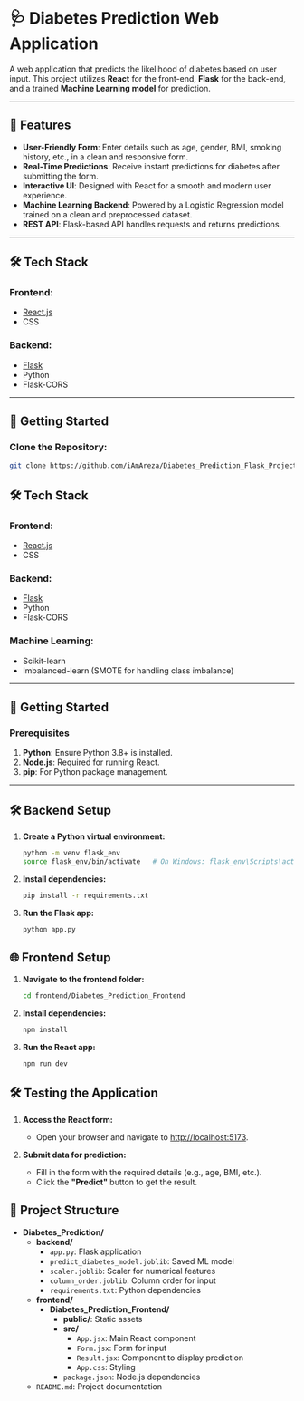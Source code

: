 # 🩺 Diabetes Prediction Web Application

A web application that predicts the likelihood of diabetes based on user input. This project utilizes **React** for the front-end, **Flask** for the back-end, and a trained **Machine Learning model** for prediction.

---

## 🌟 Features

- **User-Friendly Form**: Enter details such as age, gender, BMI, smoking history, etc., in a clean and responsive form.
- **Real-Time Predictions**: Receive instant predictions for diabetes after submitting the form.
- **Interactive UI**: Designed with React for a smooth and modern user experience.
- **Machine Learning Backend**: Powered by a Logistic Regression model trained on a clean and preprocessed dataset.
- **REST API**: Flask-based API handles requests and returns predictions.

---

## 🛠️ Tech Stack

### Frontend:
- [React.js](https://reactjs.org/)
- CSS

### Backend:
- [Flask](https://flask.palletsprojects.com/)
- Python
- Flask-CORS

---

## 🚀 Getting Started

### Clone the Repository:
```bash
git clone https://github.com/iAmAreza/Diabetes_Prediction_Flask_Project.git
```

## 🛠️ Tech Stack

### Frontend:
- [React.js](https://reactjs.org/)
- CSS

### Backend:
- [Flask](https://flask.palletsprojects.com/)
- Python
- Flask-CORS

### Machine Learning:
- Scikit-learn
- Imbalanced-learn (SMOTE for handling class imbalance)

---

## 🚀 Getting Started

### Prerequisites
1. **Python**: Ensure Python 3.8+ is installed.
2. **Node.js**: Required for running React.
3. **pip**: For Python package management.

---

## 🛠️ Backend Setup

1. **Create a Python virtual environment:**
   ```bash
   python -m venv flask_env
   source flask_env/bin/activate   # On Windows: flask_env\Scripts\activate
2. **Install dependencies:**
    ```bash 
    pip install -r requirements.txt 
3. **Run the Flask app:**
    ```bash
    python app.py

## 🌐 Frontend Setup

1. **Navigate to the frontend folder:**
     ```bash
     cd frontend/Diabetes_Prediction_Frontend

2. **Install dependencies:**
     ```bash
     npm install
3. **Run the React app:**
    ```bash
    npm run dev

## 🛠️ Testing the Application

1. **Access the React form:**
   - Open your browser and navigate to [http://localhost:5173](http://localhost:5173).

2. **Submit data for prediction:**
   - Fill in the form with the required details (e.g., age, BMI, etc.).
   - Click the **"Predict"** button to get the result.

## 📂 Project Structure

- **Diabetes_Prediction/**
  - **backend/**
    - `app.py`: Flask application
    - `predict_diabetes_model.joblib`: Saved ML model
    - `scaler.joblib`: Scaler for numerical features
    - `column_order.joblib`: Column order for input
    - `requirements.txt`: Python dependencies
  - **frontend/**
    - **Diabetes_Prediction_Frontend/**
      - **public/**: Static assets
      - **src/**
        - `App.jsx`: Main React component
        - `Form.jsx`: Form for input
        - `Result.jsx`: Component to display prediction
        - `App.css`: Styling
      - `package.json`: Node.js dependencies
  - `README.md`: Project documentation




